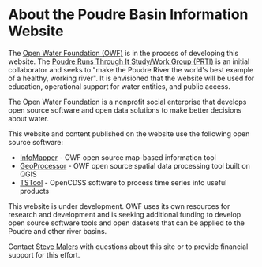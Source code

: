# About the Poudre Basin Information Website #

The [Open Water Foundation (OWF)](http://openwaterfoundation.org) is in the process of developing this website.
The [Poudre Runs Through It Study/Work Group (PRTI)](https://watercenter.colostate.edu/prti/) is an initial collaborator
and seeks to "make the Poudre River the world's best example of a healthy, working river".
It is envisioned that the website will be used for education,
operational support for water entities, and public access.

The Open Water Foundation is a nonprofit social enterprise
that develops open source software and open data solutions to make better decisions about water.

This website and content published on the website use the following open source software:

* [InfoMapper](http://software.openwaterfoundation.org/infomapper/latest/doc-user) - OWF open source map-based information tool
* [GeoProcessor](http://software.openwaterfoundation.org/geoprocessor/latest/doc-user/) - OWF open source spatial data processing tool built on QGIS
* [TSTool](http://opencdss.state.co.us/opencdss/tstool/) - OpenCDSS software to process time series into useful products

This website is under development.  OWF uses its own resources for research and development and is
seeking additional funding to develop open source software tools and open datasets that
can be applied to the Poudre and other river basins.

Contact [Steve Malers](mailto:steve.malers@openwaterfoundation.org) with questions about this site or to
provide financial support for this effort.
